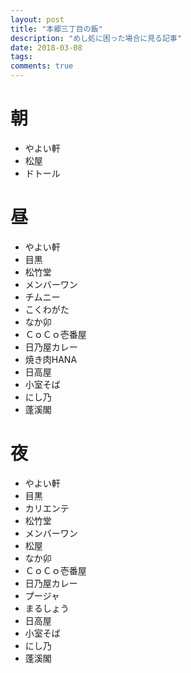 ```yaml
---
layout: post
title: "本郷三丁目の飯"
description: "めし処に困った場合に見る記事"
date: 2018-03-08
tags: 
comments: true
---
```


# 朝
- やよい軒
- 松屋
- ドトール

# 昼
- やよい軒
- 目黒
- 松竹堂
- メンバーワン
- チムニー
- こくわがた
- なか卯
- ＣｏＣｏ壱番屋
- 日乃屋カレー
- 焼き肉HANA
- 日高屋
- 小室そば
- にし乃
- 蓬溪閣

# 夜
- やよい軒
- 目黒
- カリエンテ
- 松竹堂
- メンバーワン
- 松屋
- なか卯
- ＣｏＣｏ壱番屋
- 日乃屋カレー
- プージャ
- まるしょう
- 日高屋
- 小室そば
- にし乃
- 蓬溪閣